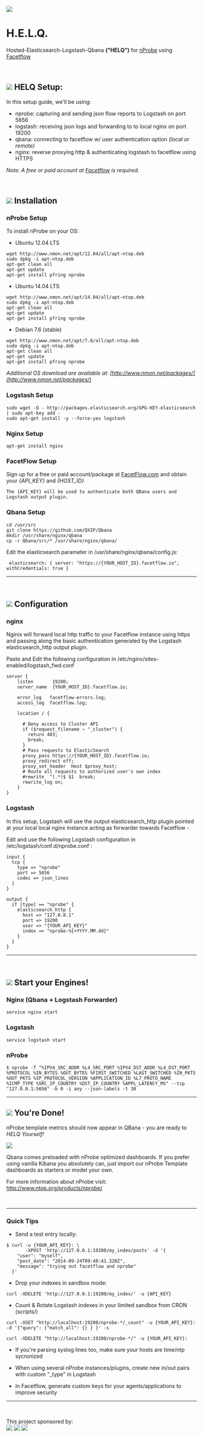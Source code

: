 <a href="http://ntop.org" target="_blank"><img src="http://www.ntop.org/wp-content/uploads/2011/08/logo_new_m.png"></a>

H.E.L.Q.
================
Hosted-Elasticsearch-Logstash-Qbana __("HELQ")__ for [nProbe](www.ntop.org/products/nprobe/) using [Facetflow](https://facetflow.com/)

<br>

## ![](http://www.ntop.org/wp-content/uploads/2011/08/nboxLogo.gif) HELQ Setup:

In this setup guide, we'll be using:

* nprobe: capturing and sending json flow reports to Logstash on port 5656
* logstash: receiving json logs and forwarding to to local nginx on port 19200
* qbana: connecting to facetflow w/ user authentication option *(local or remote)*
* nginx: reverse proxying http & authenticating logstash to facetflow using HTTPS

*Note: A free or paid account at [Facetflow](https://facetflow.com/) is required.*

<br>

## ![](http://www.ntop.org/wp-content/uploads/2011/08/nboxLogo.gif) Installation
### nProbe Setup

To install nProbe on your OS:

* Ubuntu 12.04 LTS
```
wget http://www.nmon.net/apt/12.04/all/apt-ntop.deb
sudo dpkg -i apt-ntop.deb
apt-get clean all
apt-get update
apt-get install pfring nprobe
```
* Ubuntu 14.04 LTS
```
wget http://www.nmon.net/apt/14.04/all/apt-ntop.deb
sudo dpkg -i apt-ntop.deb
apt-get clean all
apt-get update
apt-get install pfring nprobe
```
* Debian 7.6 (stable)
```
wget http://www.nmon.net/apt/7.6/all/apt-ntop.deb
sudo dpkg -i apt-ntop.deb
apt-get clean all
apt-get update
apt-get install pfring nprobe
```

*Additional OS download are available at: [http://www.nmon.net/packages/](http://www.nmon.net/packages/)*


### Logstash Setup
```
sudo wget -O - http://packages.elasticsearch.org/GPG-KEY-elasticsearch | sudo apt-key add -
sudo apt-get install -y --force-yes logstash
```

### Nginx Setup
```
apt-get install nginx

```
### FacetFlow Setup
Sign up for a free or paid account/package at [FacetFlow.com](http://www.FacetFlow.com) and obtain your *{API_KEY}* and *{HOST_ID}*
```
The {API_KEY} will be used to authenticate both QBana users and Logstash output plugin.
```

### Qbana Setup

```
cd /usr/src
git clone https://github.com/QXIP/Qbana
mkdir /usr/share/nginx/qbana
cp -r Qbana/src/* /usr/share/nginx/qbana/
```
Edit the elasticsearch parameter in /usr/share/nginx/qbana/config.js:
```
 elasticsearch: { server: "https://{YOUR_HOST_ID}.facetflow.io", withCredentials: true }
```



----------------

<br>

## ![](http://www.ntop.org/wp-content/uploads/2011/08/nboxLogo.gif) Configuration

### nginx
Nginix will forward local http traffic to your Facetflow instance using https and passing along the basic authentication generated by the Logstash elasticsearch_http output plugin.

Paste and Edit the following configuration in /etc/nginx/sites-enabled/logstash_fwd.conf
```
server {
    listen       19200;
    server_name  {YOUR_HOST_ID}.facetflow.io;

    error_log   facetflow-errors.log;
    access_log  facetflow.log;

    location / {

      # Deny access to Cluster API
      if ($request_filename ~ "_cluster") {
        return 403;
        break;
      }
      # Pass requests to ElasticSearch
      proxy_pass https://{YOUR_HOST_ID}.facetflow.io;
      proxy_redirect off;
      proxy_set_header  Host $proxy_host;
      # Route all requests to authorized user's own index
      #rewrite  ^(.*)$ $1  break;
      rewrite_log on;
    }
}

```

### Logstash
In this setup, Logstash will use the output elasticsearch_http plugin pointed at your local local nginx instance acting as forwarder towards Facetflow - 

Edit and use the following Logstash configuration in /etc/logstash/conf.d/nprobe.conf :
```
input {
  tcp {
    type => "nprobe"
    port => 5656
    codec => json_lines
  }
}

output {
  if [type] == "nprobe" { 
    elasticsearch_http {
      host => "127.0.0.1"
      port => 19200
      user => "{YOUR_API_KEY}"
      index => "nprobe-%{+YYYY.MM.dd}"
    }
  }
}
```

----------------

<br>

## ![](http://www.ntop.org/wp-content/uploads/2011/08/nboxLogo.gif) Start your Engines!
### Nginx (Qbana + Logstash Forwarder)
```service nginx start```

### Logstash
```service logstash start```

### nProbe
```
$ nprobe -T "%IPV4_SRC_ADDR %L4_SRC_PORT %IPV4_DST_ADDR %L4_DST_PORT %PROTOCOL %IN_BYTES %OUT_BYTES %FIRST_SWITCHED %LAST_SWITCHED %IN_PKTS %OUT_PKTS %IP_PROTOCOL_VERSION %APPLICATION_ID %L7_PROTO_NAME %ICMP_TYPE %SRC_IP_COUNTRY %DST_IP_COUNTRY %APPL_LATENCY_MS" --tcp "127.0.0.1:5656" -b 0 -i any --json-labels -t 30
```

----------------

## ![](http://www.ntop.org/wp-content/uploads/2011/08/nboxLogo.gif) You're Done! 

nProbe template metrics should now appear in QBana - you are ready to *HELQ Yourself!*

![](http://i.imgur.com/9gXTKCd.png)

Qbana comes preloaded with nProbe optimized dashboards. If you prefer using vanilla Kibana you absolutely can, just import our nProbe Template dashboards as starters or model your own. 

For more information about nProbe visit: http://www.ntop.org/products/nprobe/


<br>

-------------------------

### Quick Tips

* Send a test entry locally:
```
$ curl -u {YOUR_API_KEY}: \
       -XPOST 'http://127.0.0.1:19200/my_index/posts' -d '{
    "user": "myself",
    "post_date": "2014-09-24T09:48:41.328Z",
    "message": "trying out facetflow and nprobe"
  }'
```

* Drop your indexes in sandbox mode:
```
curl -XDELETE 'http://127.0.0.1:19200/my_index/' -u {API_KEY}
```

* Count & Rotate Logstash indexes in your limited sandbox from CRON (scripts/)
```
curl -XGET "http://localhost:19200/nprobe-*/_count" -u {YOUR_API_KEY}: -d '{"query": {"match_all": {} } }' -s
```

```
curl -XDELETE "http://localhost:19200/nprobe-*/" -u {YOUR_API_KEY}:
```

* If you're parsing syslog lines too, make sure your hosts are time/ntp sycronized

* When using several nProbe instances/plugins, create new in/out pairs with custom "_type" in Logstash

* In Facetflow, generate custom keys for your agents/applications to improve security


------------
<br>

This project sponsored by: 
<br>
<a href="http://qxip.net" target="_blank"><img src="http://www.sipcapture.org/data/images/qxip.png"></a> <a href="http://ntop.org" target="_blank"><img src="http://www.ntop.org/wp-content/uploads/2011/08/logo_new_m.png"></a> <a href="http://facetflow.com" target="_blank"><img src="http://i.imgur.com/cIvYisr.png"></a>

